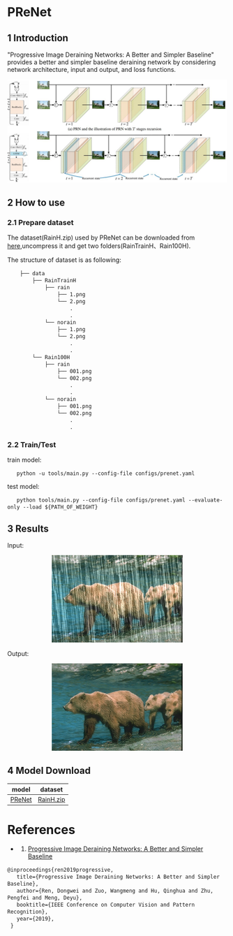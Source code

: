 # PReNet

## 1 Introduction
"Progressive Image Deraining Networks: A Better and Simpler Baseline" provides a better and simpler baseline deraining network by considering network architecture, input and output, and loss functions.

<div align="center">
    <img src="https://github.com/simonsLiang/PReNet_paddle/blob/main/data/net.jpg" width=800">
</div>

## 2 How to use

### 2.1 Prepare dataset

  The dataset(RainH.zip) used by PReNet can be downloaded from [here](https://pan.baidu.com/s/1_vxCatOV3sOA6Vkx1l23eA?pwd=vitu),uncompress it and get two folders(RainTrainH、Rain100H).

  The structure of dataset is as following:

```
    ├── data
        ├── RainTrainH
            ├── rain
                ├── 1.png
                └── 2.png
                    .
                    .
            └── norain
                ├── 1.png
                └── 2.png
                    .
                    .
        └── Rain100H
            ├── rain
                ├── 001.png
                └── 002.png
                    .
                    .
            └── norain
                ├── 001.png
                └── 002.png
                    .
                    .
```


### 2.2 Train/Test


  train model:
  ```
     python -u tools/main.py --config-file configs/prenet.yaml
  ```

  test model:
  ```
     python tools/main.py --config-file configs/prenet.yaml --evaluate-only --load ${PATH_OF_WEIGHT}
  ```

## 3 Results

Input:

<div align="center">
    <img src="https://github.com/simonsLiang/PReNet_paddle/blob/main/data/rain-001.png" width=300">
</div>

Output:

<div align="center">
    <img src="https://github.com/simonsLiang/PReNet_paddle/blob/main/data/derain-rain-001.png" width=300">
</div>

## 4 Model Download
| model | dataset |
|---|---|
| [PReNet](https://paddlegan.bj.bcebos.com/models/PReNet.pdparams)  | [RainH.zip](https://pan.baidu.com/s/1_vxCatOV3sOA6Vkx1l23eA?pwd=vitu) |




# References

- 1. [Progressive Image Deraining Networks: A Better and Simpler Baseline](https://arxiv.org/pdf/1901.09221v3.pdf)


```
@inproceedings{ren2019progressive,
   title={Progressive Image Deraining Networks: A Better and Simpler Baseline},
   author={Ren, Dongwei and Zuo, Wangmeng and Hu, Qinghua and Zhu, Pengfei and Meng, Deyu},
   booktitle={IEEE Conference on Computer Vision and Pattern Recognition},
   year={2019},
 }
```
